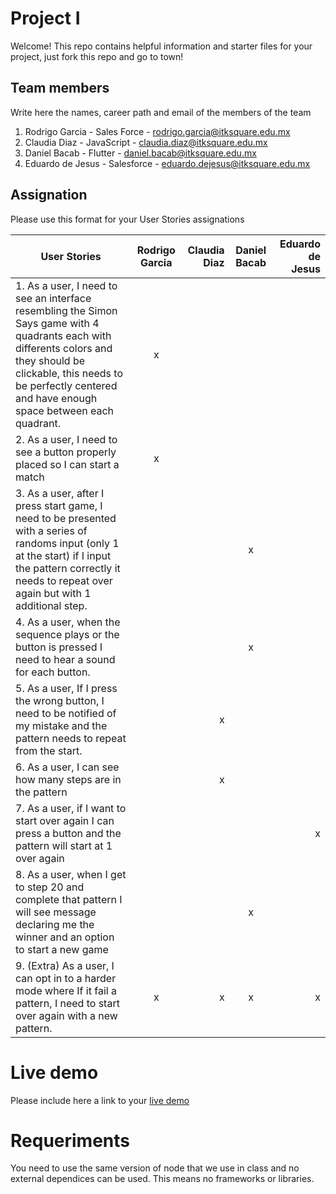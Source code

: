 # Project I

Welcome! This repo contains helpful information and starter files for your project, just fork this repo and go to town!

## Team members

Write here the names, career path and email of the members of the team
1. Rodrigo Garcia - Sales Force - rodrigo.garcia@itksquare.edu.mx 
2. Claudia Diaz - JavaScript - claudia.diaz@itksquare.edu.mx
3. Daniel Bacab - Flutter - daniel.bacab@itksquare.edu.mx
4. Eduardo de Jesus - Salesforce - eduardo.dejesus@itksquare.edu.mx

## Assignation 

Please use this format for your User Stories assignations

| User Stories     | Rodrigo Garcia| Claudia Diaz | Daniel Bacab | Eduardo de Jesus |
| ---------------- | :--: | ---: |:--: | ---: |
| 1. As a user, I need to see an interface resembling the Simon Says game with 4 quadrants each with differents colors and they should be clickable, this needs to be perfectly centered and have enough space between each quadrant. |  x  |      |      |      |
| 2. As a user, I need to see a button properly placed so I can start a match |  x  |      |      |      |
| 3. As a user, after I press start game, I need to be presented with a series of randoms input (only 1 at the start) if I input the pattern correctly it needs to repeat over again but with 1 additional step. |     |      |   x   |      |
| 4. As a user, when the sequence plays or the button is pressed I need to hear a sound for each button.|     |      |   x   |      |
| 5. As a user, If I press the wrong button, I need to be notified of my mistake and the pattern needs to repeat from the start.|     |   x  |      |      |
| 6. As a user, I can see how many steps are in the pattern|     |   x   |      |      |
| 7. As a user, if I want to start over again I can press a button and the pattern will start at 1 over again|     |      |      |   x   |
| 8. As a user, when I get to step 20 and complete that pattern I will see message declaring me the winner and an option to start a new game |     |      |   x   |      |
| 9. (Extra) As a user, I can opt in to a harder mode where If it fail a pattern, I need to start over again with a new pattern.|   x  |   x   |   x   |   x   |

# Live demo

Please include here a link to your [live demo](https://rodrigogarcia-ksquare.github.io/project1_simon/)

# Requeriments
You need to use the same version of node that we use in class and no external dependices can be used. This means no frameworks or libraries.

